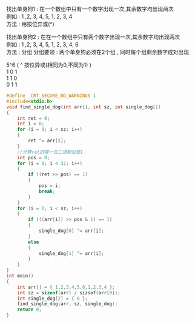 找出单身狗1 : 在一个数组中只有一个数字出现一次,其余数字均出现两次  
例如 : 1 ,2, 3, 4, 5, 1, 2, 3, 4  
方法 : 用按位异或(^)


找出单身狗2 : 在在一个数组中只有两个数字出现一次,其余数字均出现两次  
例如 :  1 ,2, 3, 4, 5, 1, 2, 3, 4, 6  
方法 : 分组
分组要领 : 两个单身狗必须在2个组 , 同时每个组剩余数字成对出现

5^6 ( ^ 按位异或(相同为0,不同为1)
)  
1 0 1  
1 1 0  
0 1 1


```c
#define _CRT_SECURE_NO_WARNINGS 1
#include<stdio.h>
void find_single_dog(int arr[], int sz, int single_dog[])
{
	int ret = 0;
	int i = 0;
	for (i = 0; i < sz; i++)
	{
		ret ^= arr[i];
	}
	//计算ret的哪一位二进制位是1
	int pos = 0;
	for (i = 0; i < 32; i++)
	{
		if ((ret >> pos) == 1)
		{
			pos = i;
			break;
		}
	}
	for (i = 0; i < sz; i++)
	{
		if (((arr[i]) >> pos & 1) == 1)
		{
			single_dog[0] ^= arr[i];
		}
		else
		{
			single_dog[1] ^= arr[i];
		}
	}
}
int main()
{
	int arr[] = { 1,2,3,4,5,6,1,2,3,4 };
	int sz = sizeof(arr) / sizsof(arr[0]);
	int single_dog[2] = { 0 };
	find_single_dog(arr, sz, single_dog);
	return 0;
}
```